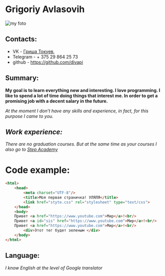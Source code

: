 # Grigoriy Avlasovih

![my foto](https://avatars.githubusercontent.com/u/99872335?s=400&u=dc727c9c3d2fee6a6029cdb3cdfaaf42d41b1f31&v=4)

## Contacts: 
* VK - [Гриша Токуев](https://vk.com/g.avlasovich), 
* Telegram -  + 375 29 864 25 73 
* github - https://github.com/divapi

## Summary: 

**My goal is to learn everything new and interesting. I love programming. I like to spend a lot of time doing things that interest me. In order to get a promising job with a decent salary in the future.**

_At the moment I don’t have any skills and experience, in fact, for this purpose I came to you._ 

## _Work experience:_ 
_There are no graduation courses. But at the same time as your courses I also go to [Step Academy](https://itstep.by/)_

# Code example: 

```html
<html>
	<head>
		<meta charset="UTF-8"/>
		<title>Моя первая страничка! УЛЯЛЯ</title>
		<link href="styte.css" rel="stylesheet" type="text/css">
	</head>
	<body>
	Привет <a href="https://www.youtube.com">Мир</a>!<br/>
	Привет <a id="sis" href="https://www.youtube.com">Мир</a>!<br/>
	Привет <a href="https://www.youtube.com">Мир</a>!<br/>
		<div>Этот тег будет зеленым </div>
	</body>
</html>
```


## Language: 

_I know English at the level of Google translator_ 